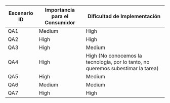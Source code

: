 | Escenario ID | Importancia para el Consumidor | Dificultad de Implementación                          |
|--------------|--------------------------------|-------------------------------------------------------|
| QA1          | Medium                         | High                                                  |
| QA2          | High                           | High                                                  |
| QA3          | High                           | Medium                                                |
| QA4          | High                           | High (No conocemos la tecnología, por lo tanto, no queremos subestimar la tarea) |
| QA5          | High                           | Medium                                                |
| QA6          | Medium                         | Medium                                                |
| QA7          | High                           | High                                                  |
